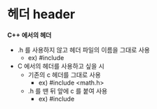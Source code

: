 # 헤더 header

**C++ 에서의 헤더**

- .h 를 사용하지 않고 헤더 파일의 이름을 그대로 사용
    - ex) #include <iostream>
- C 에서의 헤더를 사용하고 싶을 시
    - 기존의 c 헤더를 그대로 사용
        - ex) #include <math.h>
    - .h 를 땐 뒤 앞에 c 를 붙여 사용
        - ex) #include <cmath>